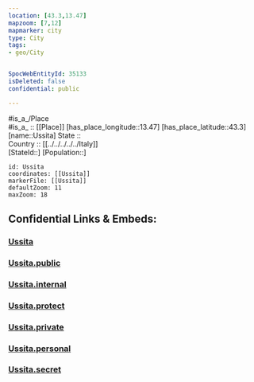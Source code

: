 ```yaml
---
location: [43.3,13.47] 
mapzoom: [7,12] 
mapmarker: city 
type: City
tags:
- geo/City


SpocWebEntityId: 35133
isDeleted: false
confidential: public

---
```

#is_a_/Place  
#is_a_ :: [[Place]] 
[has_place_longitude::13.47] 
[has_place_latitude::43.3] 
[name::Ussita] 
State ::  
Country :: [[../../../../../Italy]]  
[StateId::] 
[Population::] 



```leaflet
id: Ussita
coordinates: [[Ussita]] 
markerFile: [[Ussita]] 
defaultZoom: 11 
maxZoom: 18
```


## Confidential Links & Embeds: 

### [Ussita](/_Standards/Earth/Continent/Europe/Europe~South/Italy/regions~Italy/Marche/Macerata.Province/City/Ussita.md) 

### [Ussita.public](/_public/Earth/Continent/Europe/Europe~South/Italy/regions~Italy/Marche/Macerata.Province/City/Ussita.public.md) 

### [Ussita.internal](/_internal/Earth/Continent/Europe/Europe~South/Italy/regions~Italy/Marche/Macerata.Province/City/Ussita.internal.md) 

### [Ussita.protect](/_protect/Earth/Continent/Europe/Europe~South/Italy/regions~Italy/Marche/Macerata.Province/City/Ussita.protect.md) 

### [Ussita.private](/_private/Earth/Continent/Europe/Europe~South/Italy/regions~Italy/Marche/Macerata.Province/City/Ussita.private.md) 

### [Ussita.personal](/_personal/Earth/Continent/Europe/Europe~South/Italy/regions~Italy/Marche/Macerata.Province/City/Ussita.personal.md) 

### [Ussita.secret](/_secret/Earth/Continent/Europe/Europe~South/Italy/regions~Italy/Marche/Macerata.Province/City/Ussita.secret.md)

